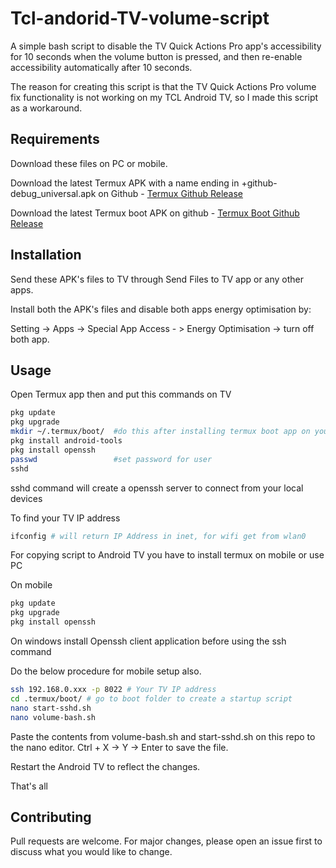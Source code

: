 # Tcl-andorid-TV-volume-script

A simple bash script to disable the TV Quick Actions Pro app's accessibility for 10 seconds when the volume button is pressed, and then re-enable accessibility automatically after 10 seconds.

The reason for creating this script is that the TV Quick Actions Pro volume fix functionality is not working on my TCL Android TV, so I made this script as a workaround.

## Requirements
Download these files on PC or mobile.

Download the latest Termux APK with a name ending in +github-debug_universal.apk on Github - [Termux Github Release](https://github.com/termux/termux-app/releases) 

Download the latest Termux boot APK on github - [Termux Boot Github Release](https://github.com/termux/termux-boot/releases)

## Installation
Send these APK's files to TV through Send Files to TV app or any other apps.

Install both the APK's files and disable both apps energy optimisation by:

Setting -> Apps -> Special App Access - > Energy Optimisation -> turn off  both app.


## Usage

Open Termux app then and put this commands on TV
```bash
pkg update
pkg upgrade
mkdir ~/.termux/boot/  #do this after installing termux boot app on your TV
pkg install android-tools
pkg install openssh
passwd                 #set password for user
sshd
```
sshd command will create a openssh server to connect from your local devices

To find your TV IP address
```bash
ifconfig # will return IP Address in inet, for wifi get from wlan0 
```
For copying script to Android TV you have to install termux on mobile or use PC 

On mobile
```bash
pkg update
pkg upgrade
pkg install openssh
```
On windows install Openssh client application before using the ssh command

Do the below procedure for mobile setup also.

```bash
ssh 192.168.0.xxx -p 8022 # Your TV IP address
cd .termux/boot/ # go to boot folder to create a startup script
nano start-sshd.sh
nano volume-bash.sh
```

Paste the contents from volume-bash.sh and start-sshd.sh on this repo to the nano editor. Ctrl + X -> Y -> Enter to save the file.


Restart the Android TV to reflect the changes.

That's all

## Contributing

Pull requests are welcome. For major changes, please open an issue first
to discuss what you would like to change.
